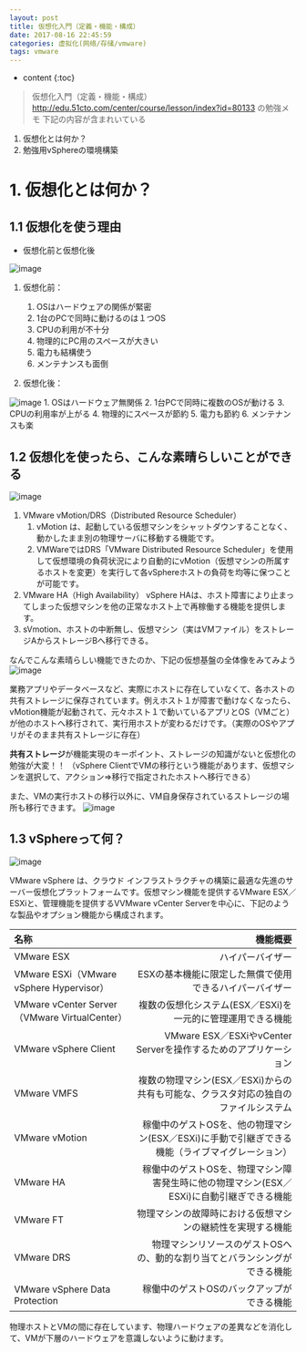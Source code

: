 ```yaml
---
layout: post
title: 仮想化入門（定義・機能・構成）
date: 2017-08-16 22:45:59
categories: 虚拟化(网络/存储/vmware)
tags: vmware
---
```

* content
{:toc}

> 仮想化入門（定義・機能・構成）
http://edu.51cto.com/center/course/lesson/index?id=80133 の勉強メモ
下記の内容が含まれいている
 1. 仮想化とは何か？
 2. 勉強用vSphereの環境構築

# 1. 仮想化とは何か？

## 1.1 仮想化を使う理由
- 仮想化前と仮想化後

![image](https://qiita-image-store.s3.amazonaws.com/0/177240/be49c338-1c0a-0875-d5f5-8cd977145341.png)

1. 仮想化前：
    1. OSはハードウェアの関係が緊密
    2. 1台のPCで同時に動けるのは１つOS
    3. CPUの利用が不十分
    4. 物理的にPC用のスペースが大きい
    5. 電力も結構使う
    6. メンテナンスも面倒

2. 仮想化後：

![image](https://qiita-image-store.s3.amazonaws.com/0/177240/a949bf76-3185-08ae-9574-eba3fbeb6689.png)
    1. OSはハードウェア無関係
    2. 1台PCで同時に複数のOSが動ける
    3. CPUの利用率が上がる
    4. 物理的にスペースが節約
    5. 電力も節約
    6. メンテナンスも楽

## 1.2 仮想化を使ったら、こんな素晴らしいことができる

![image](https://qiita-image-store.s3.amazonaws.com/0/177240/6230585c-687c-cfc7-d552-a86a67ac34d9.png)

1. VMware vMotion/DRS（Distributed Resource Scheduler）
    1. vMotion は、起動している仮想マシンをシャットダウンすることなく、動かしたまま別の物理サーバに移動する機能です。
    2. VMWareではDRS「VMware Distributed Resource Scheduler」を使用して仮想環境の負荷状況により自動的にvMotion（仮想マシンの所属するホストを変更）を実行して各vSphereホストの負荷を均等に保つことが可能です。
2. VMware HA（High Availability）
vSphere HAは、ホスト障害により止まってしまった仮想マシンを他の正常なホスト上で再稼働する機能を提供します。
3. sVmotion、ホストの中断無し、仮想マシン（実はVMファイル）をストレージAからストレージBへ移行できる。

なんでこんな素晴らしい機能できたのか、下記の仮想基盤の全体像をみてみよう
![image](https://qiita-image-store.s3.amazonaws.com/0/177240/b18a66ff-c8ec-c3f2-8ec4-87acf0eee72b.png)

業務アプリやデータベースなど、実際にホストに存在していなくて、各ホストの共有ストレージに保存されています。例えホスト１が障害で動けなくなったら、vMotion機能が起動されて、元々ホスト１で動いているアプリとOS（VMごと）が他のホストへ移行されて、実行用ホストが変わるだけです。（実際のOSやアプリがそのまま共有ストレージに存在）

**共有ストレージ**が機能実現のキーポイント、ストレージの知識がないと仮想化の勉強が大変！！
（vSphere ClientでVMの移行という機能があります、仮想マシンを選択して、アクション⇒移行で指定されたホストへ移行できる）

また、VMの実行ホストの移行以外に、VM自身保存されているストレージの場所も移行できます。
![image](https://qiita-image-store.s3.amazonaws.com/0/177240/83c8376c-573a-40b8-c062-6b14e76d4f54.png)


## 1.3 vSphereって何？

![image](https://qiita-image-store.s3.amazonaws.com/0/177240/73174945-2a77-fafd-032d-1bfae10d5ac7.png)

VMware vSphere は、クラウド インフラストラクチャの構築に最適な先進のサーバー仮想化プラットフォームです。仮想マシン機能を提供するVMware ESX／ESXiと、管理機能を提供するVVMware vCenter Serverを中心に、下記のような製品やオプション機能から構成されます。

| 名称       |       機能概要 |   
|:-----------------|------------------:|
| VMware ESX             |              ハイパーバイザー |
|   VMware ESXi（VMware vSphere Hypervisor）          |    ESXの基本機能に限定した無償で使用できるハイパーバイザー           |
|  VMware vCenter Server（VMware VirtualCenter）           |      複数の仮想化システム(ESX／ESXi)を一元的に管理運用できる機能         |
|    VMware vSphere Client         |    VMware ESX／ESXiやvCenter Serverを操作するためのアプリケーション           |
|   VMware VMFS          |  複数の物理マシン(ESX／ESXi)からの共有も可能な、クラスタ対応の独自のファイルシステム             |
|   VMware vMotion          |    稼働中のゲストOSを、他の物理マシン(ESX／ESXi)に手動で引継ぎできる機能（ライブマイグレーション）           |
|   VMware HA          |    稼働中のゲストOSを、物理マシン障害発生時に他の物理マシン(ESX／ESXi)に自動引継ぎできる機能           |
|    VMware FT         |   物理マシンの故障時における仮想マシンの継続性を実現する機能            |
|   VMware DRS          |    物理マシンリソースのゲストOSへの、動的な割り当てとバランシングができる機能           |
|   VMware vSphere Data Protection          |     稼働中のゲストOSのバックアップができる機能          |


物理ホストとVMの間に存在しています、物理ハードウェアの差異などを消化して、VMが下層のハードウェアを意識しないように動けます。

